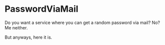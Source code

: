 # PasswordViaMail
Do you want a service where you can get a random password via mail?
No? Me neither.

But anyways, here it is.

